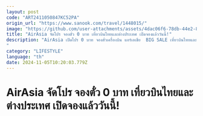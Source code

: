 ```yaml
---
layout: post
code: "ART2411050847KC52PA"
origin_url: "https://www.sanook.com/travel/1448015/"
image: "https://github.com/user-attachments/assets/4dac06f6-78db-44e2-8dd5-2ecd840b8d69"
title: "AirAsia จัดโปร จองตั๋ว 0 บาท เที่ยวบินไทยและต่างประเทศ เปิดจองแล้ววันนี้!"
description: "AirAsia เปิดโปร 0 บาท จองตั๋วเครื่องบิน แอร์เอเชีย  BIG SALE เที่ยวบินไทยและต่างประเทศ จองได้ตั้งแต่วันนี้ - 10 พ.ย. 2567  
"
category: "LIFESTYLE"
language: "th"
date: 2024-11-05T10:20:03.779Z
---
```


# AirAsia จัดโปร จองตั๋ว 0 บาท เที่ยวบินไทยและต่างประเทศ เปิดจองแล้ววันนี้!